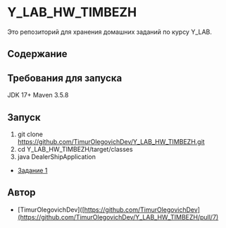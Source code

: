 # Y_LAB_HW_TIMBEZH

Это репозиторий для хранения домашних заданий по курсу Y_LAB.

## Содержание

## Требования для запуска
JDK 17+
Maven 3.5.8

## Запуск

1. git clone https://github.com/TimurOlegovichDev/Y_LAB_HW_TIMBEZH.git
2. cd Y_LAB_HW_TIMBEZH/target/classes
3. java DealerShipApplication

* [Задание 1](/)
## Автор

* [TimurOlegovichDev]([https://github.com/TimurOlegovichDev](https://github.com/TimurOlegovichDev/Y_LAB_HW_TIMBEZH/pull/7)

